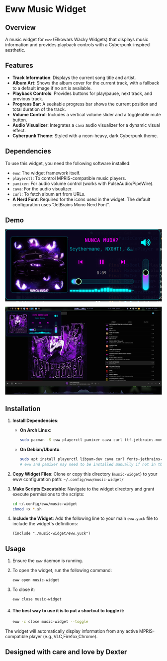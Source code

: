 # Eww Music Widget

## Overview
A music widget for `eww` (Elkowars Wacky Widgets) that displays music information and provides playback controls with a Cyberpunk-inspired aesthetic.

## Features
- **Track Information**: Displays the current song title and artist.
- **Album Art**: Shows the album cover for the current track, with a fallback to a default image if no art is available.
- **Playback Controls**: Provides buttons for play/pause, next track, and previous track.
- **Progress Bar**: A seekable progress bar shows the current position and total duration of the track.
- **Volume Control**: Includes a vertical volume slider and a toggleable mute button.
- **Audio Visualizer**: Integrates a `cava` audio visualizer for a dynamic visual effect.
- **Cyberpunk Theme**: Styled with a neon-heavy, dark Cyberpunk theme.

## Dependencies
To use this widget, you need the following software installed:
- `eww`: The widget framework itself.
- `playerctl`: To control MPRIS-compatible music players.
- `pamixer`: For audio volume control (works with PulseAudio/PipeWire).
- `cava`: For the audio visualizer.
- `curl`: To fetch album art from URLs.
- **A Nerd Font**: Required for the icons used in the widget. The default configuration uses "JetBrains Mono Nerd Font".

## Demo

![widget](assets/image%20copy.png)

![image](assets/image.png)

<!-- ![image](assets/image%20copy%203.png) -->


## Installation

1.  **Install Dependencies**:
    - **On Arch Linux**:
      ```bash
      sudo pacman -S eww playerctl pamixer cava curl ttf-jetbrains-mono-nerd
      ```
    - **On Debian/Ubuntu**:
      ```bash
      sudo apt install playerctl libpam-dev cava curl fonts-jetbrains-mono
      # eww and pamixer may need to be installed manually if not in the official repositories.
      ```

2.  **Copy Widget Files**:
    Clone or copy this directory (`music-widget`) to your eww configuration path:
    `~/.config/eww/music-widget/`

3.  **Make Scripts Executable**:
    Navigate to the widget directory and grant execute permissions to the scripts:
    ```bash
    cd ~/.config/eww/music-widget
    chmod +x *.sh
    ```

4.  **Include the Widget**:
    Add the following line to your main `eww.yuck` file to include the widget's definitions:
    ```yuck
    (include "./music-widget/eww.yuck")
    ```

## Usage

1.  Ensure the `eww` daemon is running.

2.  To open the widget, run the following command:
    ```bash
    eww open music-widget
    ```
3.  To close it:
    ```bash
    eww close music-widget
    ```

4.  #### The best way to use it is to put a shortcut to toggle it:
    ```bash
    eww -c close music-widget --toggle
    ```

The widget will automatically display information from any active MPRIS-compatible player (e.g.,VLC,Firefox,Chrome).


## Designed with care and love by Dexter